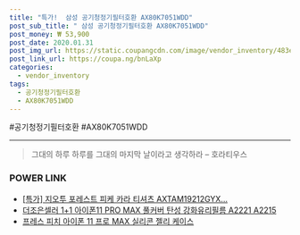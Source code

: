 ```yaml
--- 
title: "특가!  삼성 공기청정기필터호환 AX80K7051WDD" 
post_sub_title: " 삼성 공기청정기필터호환 AX80K7051WDD" 
post_money: ₩ 53,900 
post_date: 2020.01.31 
post_img_url: https://static.coupangcdn.com/image/vendor_inventory/483e/4c48ce2003b9d2b41749a4518336fd601e29ba9161376e0098970f8edfeb.jpg 
post_link_url: https://coupa.ng/bnLaXp 
categories: 
  - vendor_inventory 
tags: 
  - 공기청정기필터호환 
  - AX80K7051WDD 
--- 
```

  #공기청정기필터호환 #AX80K7051WDD 
<hr> 

> 그대의 하루 하루를 그대의 마지막 날이라고 생각하라 – 호라티우스 


### POWER LINK

* <a href="https://blog.naver.com/an0733/221791992921" target="_blank">[특가] 지오투 포레스트 피케 카라 티셔츠 AXTAM19212GYX...</a>
* <a href="https://blog.naver.com/fasyy4321/221783430397" target="_blank">더조은셀러 1+1 아이폰11 PRO MAX 풀커버 탄성 강화유리필름 A2221 A2215 </a>
* <a href="https://blog.naver.com/fasyy4321/221789607599" target="_blank">프레스 피치 아이폰 11 프로 MAX 실리콘 젤리 케이스</a>
